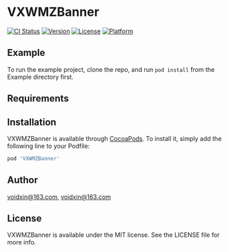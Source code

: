 # VXWMZBanner

[![CI Status](https://img.shields.io/travis/voidxin@163.com/VXWMZBanner.svg?style=flat)](https://travis-ci.org/voidxin@163.com/VXWMZBanner)
[![Version](https://img.shields.io/cocoapods/v/VXWMZBanner.svg?style=flat)](https://cocoapods.org/pods/VXWMZBanner)
[![License](https://img.shields.io/cocoapods/l/VXWMZBanner.svg?style=flat)](https://cocoapods.org/pods/VXWMZBanner)
[![Platform](https://img.shields.io/cocoapods/p/VXWMZBanner.svg?style=flat)](https://cocoapods.org/pods/VXWMZBanner)

## Example

To run the example project, clone the repo, and run `pod install` from the Example directory first.

## Requirements

## Installation

VXWMZBanner is available through [CocoaPods](https://cocoapods.org). To install
it, simply add the following line to your Podfile:

```ruby
pod 'VXWMZBanner'
```

## Author

voidxin@163.com, voidxin@163.com

## License

VXWMZBanner is available under the MIT license. See the LICENSE file for more info.
